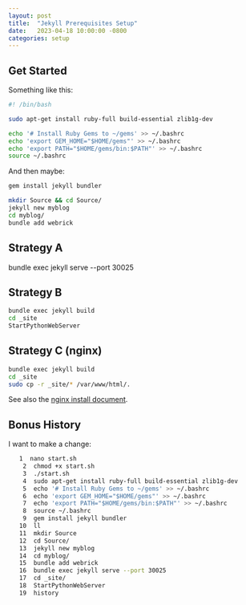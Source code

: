 ```yaml
---
layout: post
title:  "Jekyll Prerequisites Setup"
date:   2023-04-18 10:00:00 -0800
categories: setup
---
```


## Get Started

Something like this:

```bash
#! /bin/bash

sudo apt-get install ruby-full build-essential zlib1g-dev

echo '# Install Ruby Gems to ~/gems' >> ~/.bashrc
echo 'export GEM_HOME="$HOME/gems"' >> ~/.bashrc
echo 'export PATH="$HOME/gems/bin:$PATH"' >> ~/.bashrc
source ~/.bashrc
```

And then maybe:

``` bash
gem install jekyll bundler

mkdir Source && cd Source/
jekyll new myblog
cd myblog/
bundle add webrick
```

## Strategy A

bundle exec jekyll serve --port 30025

## Strategy B

```bash
bundle exec jekyll build
cd _site
StartPythonWebServer
```

## Strategy C (nginx)

```bash
bundle exec jekyll build
cd _site
sudo cp -r _site/* /var/www/html/.
```

See also the [nginx install document](/jekyll/update/2023/04/18/nginx-basics.html).

## Bonus History

I want to make a change:

``` bash
   1  nano start.sh
    2  chmod +x start.sh
    3  ./start.sh
    4  sudo apt-get install ruby-full build-essential zlib1g-dev
    5  echo '# Install Ruby Gems to ~/gems' >> ~/.bashrc
    6  echo 'export GEM_HOME="$HOME/gems"' >> ~/.bashrc
    7  echo 'export PATH="$HOME/gems/bin:$PATH"' >> ~/.bashrc
    8  source ~/.bashrc
    9  gem install jekyll bundler
   10  ll
   11  mkdir Source
   12  cd Source/
   13  jekyll new myblog
   14  cd myblog/
   15  bundle add webrick
   16  bundle exec jekyll serve --port 30025
   17  cd _site/
   18  StartPythonWebServer
   19  history
```